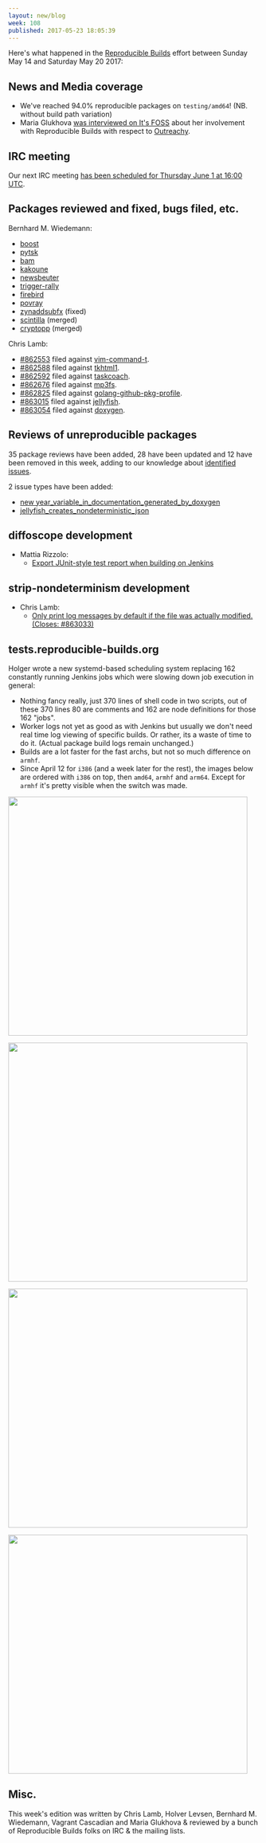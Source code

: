 ```yaml
---
layout: new/blog
week: 108
published: 2017-05-23 18:05:39
---
```


Here's what happened in the [Reproducible Builds](https://reproducible-builds.org) effort between Sunday May 14 and Saturday May 20 2017:

News and Media coverage
--------------

- We've reached 94.0% reproducible packages on `testing/amd64`! (NB. without build path variation)
- Maria Glukhova [was interviewed on It's FOSS](https://itsfoss.com/interview-with-maria-glukova/) about her involvement with Reproducible Builds with respect to [Outreachy](https://www.gnome.org/outreachy/).


IRC meeting
-----------

Our next IRC meeting [has been scheduled for Thursday June 1 at 16:00 UTC](http://lists.alioth.debian.org/pipermail/reproducible-builds/Week-of-Mon-20170522/008743.html).


Packages reviewed and fixed, bugs filed, etc.
---------------------------------------------

Bernhard M. Wiedemann:

* [boost](https://github.com/boostorg/container/pull/50)
* [pytsk](https://github.com/py4n6/pytsk/pull/29)
* [bam](https://github.com/matricks/bam/issues/111)
* [kakoune](https://github.com/mawww/kakoune/pull/1390)
* [newsbeuter](https://github.com/akrennmair/newsbeuter/pull/550)
* [trigger-rally](https://sourceforge.net/p/trigger-rally/patches/18/)
* [firebird](https://github.com/FirebirdSQL/firebird/pull/92)
* [povray](https://github.com/POV-Ray/povray/pull/296)
* [zynaddsubfx](https://sourceforge.net/p/zynaddsubfx/bugs/155/) (fixed)
* [scintilla](https://sourceforge.net/p/scintilla/bugs/1946/) (merged)
* [cryptopp](https://github.com/weidai11/cryptopp/pull/426) (merged)

Chris Lamb:

* [#862553](https://bugs.debian.org/862553) filed against [vim-command-t](https://tracker.debian.org/pkg/vim-command-t).
* [#862588](https://bugs.debian.org/862588) filed against [tkhtml1](https://tracker.debian.org/pkg/tkhtml1).
* [#862592](https://bugs.debian.org/862592) filed against [taskcoach](https://tracker.debian.org/pkg/taskcoach).
* [#862676](https://bugs.debian.org/862676) filed against [mp3fs](https://tracker.debian.org/pkg/mp3fs).
* [#862825](https://bugs.debian.org/862825) filed against [golang-github-pkg-profile](https://tracker.debian.org/pkg/golang-github-pkg-profile).
* [#863015](https://bugs.debian.org/863015) filed against [jellyfish](https://tracker.debian.org/pkg/jellyfish).
* [#863054](https://bugs.debian.org/863054) filed against [doxygen](https://tracker.debian.org/pkg/doxygen).

Reviews of unreproducible packages
----------------------------------

35 package reviews have been added, 28 have been updated and 12 have been removed in this week,
adding to our knowledge about [identified issues](https://tests.reproducible-builds.org/debian/index_issues.html).

2 issue types have been added:

- [new year\_variable\_in\_documentation\_generated\_by\_doxygen](https://salsa.debian.org/reproducible-builds/reproducible-notes/commit/4946676e)
- [jellyfish\_creates\_nondeterministic\_json](https://salsa.debian.org/reproducible-builds/reproducible-notes/commit/149f4bff)


diffoscope development
----------------------

- Mattia Rizzolo:
  - [Export JUnit-style test report when building on Jenkins](https://salsa.debian.org/reproducible-builds/diffoscope/commit/0724f01)


strip-nondeterminism development
--------------------------------

- Chris Lamb:
  - [Only print log messages by default if the file was actually modified. (Closes: #863033)](https://salsa.debian.org/reproducible-builds/strip-nondeterminism.git/commit/?id=fef1708)


tests.reproducible-builds.org
-----------------------

Holger wrote a new systemd-based scheduling system replacing 162 constantly running Jenkins jobs which were slowing down job execution in general:

- Nothing fancy really, just 370 lines of shell code in two scripts, out of these 370 lines 80 are comments and 162 are node definitions for those 162 "jobs".
- Worker logs not yet as good as with Jenkins but usually we don't need real time log viewing of specific builds. Or rather, its a waste of time to do it. (Actual package build logs remain unchanged.)
- Builds are a lot faster for the fast archs, but not so much difference on `armhf`.
- Since April 12 for `i386` (and a week later for the rest), the images below are ordered with `i386` on top, then `amd64`, `armhf` and `arm64`. Except for `armhf` it's pretty visible when the switch was made.

[<img width="480"
src="/blog/images/stats_builds_per_day_i386_20170522.png"
/>](/blog/images/stats_builds_per_day_i386_20170522.png)

[<img width="480"
src="/blog/images/stats_builds_per_day_amd64_20170522.png"
/>](/blog/images/stats_builds_per_day_amd64_20170522.png)

[<img width="480"
src="/blog/images/stats_builds_per_day_armhf_20170522.png"
/>](/blog/images/stats_builds_per_day_armhf_20170522.png)

[<img width="480"
src="/blog/images/stats_builds_per_day_arm64_20170522.png"
/>](/blog/images/stats_builds_per_day_arm64_20170522.png)

Misc.
-----

This week's edition was written by Chris Lamb, Holver Levsen, Bernhard M. Wiedemann, Vagrant Cascadian and Maria Glukhova & reviewed by a bunch of Reproducible Builds folks on IRC & the mailing lists.
